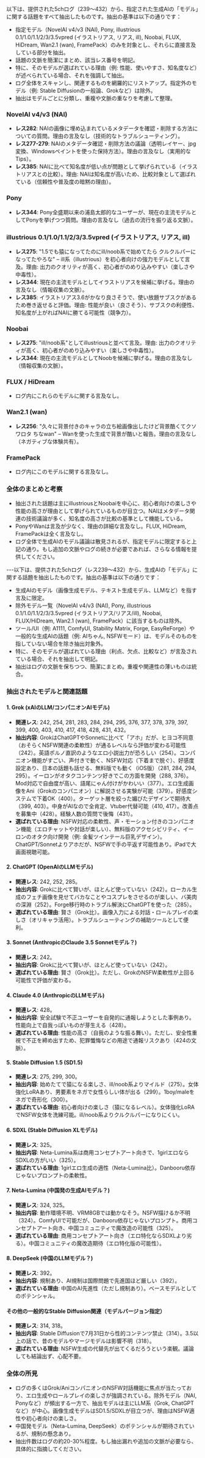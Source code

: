 以下は、提供された5chログ（239〜432）から、指定された生成AIの「モデル」に関する話題をすべて抽出したものです。抽出の基準は以下の通りです：

- 指定モデル（NovelAI v4/v3 (NAI), Pony, illustrious 0.1/1.0/1.1/2/3/3.5vpred (イラストリアス, リアス, ill), Noobai, FLUX, HiDream, Wan2.1 (wan), FramePack）のみを対象とし、それらに直接言及している部分を抽出。
- 話題の文脈を簡潔にまとめ、該当レス番号を明記。
- 特に、そのモデルが選ばれている理由（例: 性能、使いやすさ、知名度など）が述べられている場合、それを強調して抽出。
- ログ全体をスキャンし、関連するものを網羅的にリストアップ。指定外のモデル（例: Stable Diffusionの一般論、Grokなど）は除外。
- 抽出はモデルごとに分類し、重複や文脈の重なりを考慮して整理。

### NovelAI v4/v3 (NAI)
- **レス282**: NAIの画像に埋め込まれているメタデータを確認・削除する方法についての質問。理由の言及なし（技術的なトラブルシューティング）。
- **レス277-279**: NAIのメタデータ確認・削除方法の議論（透明レイヤー、jpg変換、Windowsペイントを使った保持方法）。理由の言及なし（実用的なTips）。
- **レス385**: NAIに比べて知名度が低い点が問題として挙げられている（イラストリアスとの比較）。理由: NAIは知名度が高いため、比較対象として選ばれている（信頼性や普及度の暗黙の理由）。

### Pony
- **レス344**: Pony全盛期以来の浦島太郎的なユーザーが、現在の主流モデルとしてPonyを挙げつつ質問。理由の言及なし（過去の流行を振り返る文脈）。

### illustrious 0.1/1.0/1.1/2/3/3.5vpred (イラストリアス, リアス, ill)
- **レス275**: "1.5でも猿になってたのにill/noob系で始めてたら クルクルパーになってたやろな" – ill系（illustrious）を初心者向けの強力モデルとして言及。理由: 出力のクオリティが高く、初心者がのめり込みやすい（楽しさや中毒性）。
- **レス344**: 現在の主流モデルとしてイラストリアスを候補に挙げる。理由の言及なし（情報収集の文脈）。
- **レス385**: イラストリアス3.6がかなり良さそうで、使い放題サブスクがあるため巻き返せると評価。理由: 性能が良い（良さそう）、サブスクの利便性、知名度が上がればNAIに勝てる可能性（競争力）。

### Noobai
- **レス275**: "ill/noob系"としてillustriousと並べて言及。理由: 出力のクオリティが高く、初心者がのめり込みやすい（楽しさや中毒性）。
- **レス344**: 現在の主流モデルとしてNoobを候補に挙げる。理由の言及なし（情報収集の文脈）。

### FLUX / HiDream
- ログ内にこれらのモデルに関する言及なし。

### Wan2.1 (wan)
- **レス256**: "久々に背景付きのキャラの立ち絵画像出したけど背景酷くてクソワロタ  ちなwan" – Wanを使った生成で背景が酷いと報告。理由の言及なし（ネガティブな体験共有）。

### FramePack
- ログ内にこのモデルに関する言及なし。

### 全体のまとめと考察
- 抽出された話題は主にillustriousとNoobaiを中心に、初心者向けの楽しさや性能の高さが理由として挙げられているものが目立つ。NAIはメタデータ関連の技術議論が多く、知名度の高さが比較の基準として機能している。
- PonyやWanは言及が少なく、理由の詳細な言及なし。FLUX, HiDream, FramePackは全く言及なし。
- ログ全体で生成AIのモデル議論は散見されるが、指定モデルに限定すると上記の通り。もし追加の文脈やログの続きが必要であれば、さらなる情報を提供してください。

---以下は、提供された5chログ（レス239〜432）から、生成AIの「モデル」に関する話題を抽出したものです。抽出の基準は以下の通りです：

- 生成AIのモデル（画像生成モデル、テキスト生成モデル、LLMなど）を指す言及に限定。
- 除外モデル一覧（NovelAI v4/v3 (NAI), Pony, illustrious 0.1/1.0/1.1/2/3/3.5vpred (イラストリアス/リアス/ill), Noobai, FLUX/HiDream, Wan2.1 (wan), FramePack）に該当するものは除外。
- ツール/UI（例: A1111, ComfyUI, Stability Matrix, Forge, EasyReForge）や一般的な生成AIの話題（例: AIちゃん, NSFWモード）は、モデルそのものを指していない場合を除き抽出対象外。
- 特に、そのモデルが選ばれている理由（利点、欠点、比較など）が言及されている場合、それを抽出して明記。
- 抽出はログの文脈を保ちつつ、簡潔にまとめ。重複や関連性の薄いものは統合。

### 抽出されたモデルと関連話題

#### 1. Grok (xAIのLLM/コンパニオンAIモデル)
- **関連レス**: 242, 254, 281, 283, 284, 294, 295, 376, 377, 378, 379, 397, 399, 400, 403, 410, 417, 418, 428, 431, 432。
- **抽出内容**: GrokはChatGPTやSonnetに比べて「アホ」だが、ヒヨコ不同意（おそらくNSFW関連の柔軟性）が通るレベルなら評価が変わる可能性（242）。英語ポルノ直訳のようなエロ小説出力が恐ろしい（254）。コンパニオン機能がすごい、声付きで動く、NSFW対応（下着まで脱ぐ）、好感度設定あり、日本の話題も話せる、無料版でも動く（iOS版）（281, 284, 294, 295）。イーロンがオタクコンテンツ好きでこの方面を開発（288, 376）。Mod対応で自由度が高い、語尾にゃん付けがかわいい（377）。エロ生成画像をAni（Grokのコンパニオン）に解説させる実験が可能（379）。好感度システムで下着OK（400）。ターゲット層を絞った媚びたデザインで期待大（399, 403）。中身がAIなので全肯定、Vtuber代替可能（410, 417）。改善点を募集中（428）。経験人数の質問で後悔（431）。
- **選ばれている理由**: NSFW対応の柔軟性、声・モーション付きのコンパニオン機能（エロチャットや対話が楽しい）、無料版のアクセシビリティ、イーロンのオタク向け開発（例: 金髪ツインテール巨乳デザイン）。ChatGPT/Sonnetよりアホだが、NSFWで手の平返す可能性あり。iPadで大画面視聴可能。

#### 2. ChatGPT (OpenAIのLLMモデル)
- **関連レス**: 242, 252, 285。
- **抽出内容**: Grokに比べて賢いが、ほとんど使っていない（242）。ローカル生成のフェチ画像を見せてバカなことやコスプレをさせるのが楽しい、バ美肉の深淵（252）。Forge移行時のトラブル解決にChatGPTを使った（285）。
- **選ばれている理由**: 賢さ（Grok比）。画像入力による対話・ロールプレイの楽しさ（オリキャラ活用）。トラブルシューティングの補助ツールとして便利。

#### 3. Sonnet (AnthropicのClaude 3.5 Sonnetモデル？)
- **関連レス**: 242。
- **抽出内容**: Grokに比べて賢いが、ほとんど使っていない（242）。
- **選ばれている理由**: 賢さ（Grok比）。ただし、GrokのNSFW柔軟性が上回る可能性で評価が変わる。

#### 4. Claude 4.0 (AnthropicのLLMモデル)
- **関連レス**: 428。
- **抽出内容**: 安全試験で不正ユーザーを自発的に通報しようとした事例あり。性能向上で自我っぽいものが芽生える（428）。
- **選ばれている理由**: 性能の高さ（自我のような振る舞い）。ただし、安全性重視で不正を締め出すため、犯罪懺悔などの用途で通報リスクあり（424の文脈）。

#### 5. Stable Diffusion 1.5 (SD1.5)
- **関連レス**: 275, 299, 300。
- **抽出内容**: 始めたてで猿になる楽しさ、ill/noob系よりマイルド（275）。女体強化LoRAあり、男要素をネガで女性らしい体が出る（299）。1boy/maleをネガで奇形化（300）。
- **選ばれている理由**: 初心者向けの楽しさ（猿になるレベル）。女体強化LoRAでNSFW女体を洗練可能。ill/noob系よりクルクルパーになりにくい。

#### 6. SDXL (Stable Diffusion XLモデル)
- **関連レス**: 325。
- **抽出内容**: Neta-Lumina系は商用コンセプトアート向きで、1girlエロならSDXLの方がいい（325）。
- **選ばれている理由**: 1girlエロ生成の適性（Neta-Lumina比）。Danbooru依存じゃないプロンプトの柔軟性。

#### 7. Neta-Lumina (中国発の生成AIモデル？)
- **関連レス**: 324, 325。
- **抽出内容**: 動作環境不明、VRM8GBでは動かなそう。NSFW描けるか不明（324）。ComfyUIで可能だが、Danbooru依存じゃないプロンプト。商用コンセプトアート向き、中国コミュニティで魔改造の可能性（325）。
- **選ばれている理由**: 商用コンセプトアート向き（エロ特化ならSDXLより劣る）。中国コミュニティの魔改造期待（エロ特化版の可能性）。

#### 8. DeepSeek (中国のLLMモデル？)
- **関連レス**: 392。
- **抽出内容**: 規制あり、AI規制は国際問題で先進国ほど厳しい（392）。
- **選ばれている理由**: 中国のAI先進性（ただし規制あり）。ベースモデルとしてのポテンシャル。

#### その他の一般的なStable Diffusion関連（モデルバージョン指定）
- **関連レス**: 314, 318。
- **抽出内容**: Stable Diffusionで7月31日から性的コンテンツ禁止（314）。3.5以上の話で、昔のモデルやマージモデルは影響不明（318）。
- **選ばれている理由**: NSFW生成の代替先が出てくるだろうという楽観。議論しても結論出ず、心配不要。

### 全体の所見
- ログの多くはGrok/AniコンパニオンのNSFW対話機能に焦点が当たっており、エロ生成やロールプレイの楽しさが強調されている。除外モデル（NAI, Ponyなど）が頻出する一方で、抽出モデルは主にLLM系（Grok, ChatGPTなど）が中心。画像生成モデルはSD1.5/SDXLが目立つが、理由はNSFW適性や初心者向けの楽しさ。
- 中国発モデル（Neta-Lumina, DeepSeek）のポテンシャルが期待されているが、規制の懸念あり。
- 抽出件数はログの約20-30%程度。もし抽出漏れや追加の文脈が必要なら、具体的に指摘してください。